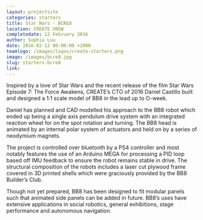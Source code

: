 ```yaml
---
layout: projectsite
categories: starters
title: Star Wars - BCRE8
location: CREATE UNSW
completedate: 12 February 2016
author: Sophia Luu
date: 2016-02-12 00:00:00 +1000
teamlogo: /images/logos/create-starters.png
image: /images/bcre8.jpg
slug: starters-bcre8
link:
---
```


<p>Inspired by a love of Star Wars and the recent release of the film Star Wars Episode 7: The Force Awakens, CREATE’s CTO of 2016 Daniel Castillo built and designed a 1:1 scale model of BB8 in the lead up to O-week.</p>
 <p>Daniel has planned and CAD modelled his approach to the BB8 robot which ended up being a single axis pendulum drive system with an integrated reaction wheel for on the spot rotation and turning. The BB8 head is animated by an internal polar system of actuators and held on by a series of neodymium magnets.</p>
 <p>The project is controlled over bluetooth by a PS4 controller and most notably features the use of an Arduino MEGA for processing a PID loop based off IMU feedback to ensure the robot remains stable in drive. The structural composition of the robots includes a laser cut plywood frame covered in 3D printed shells which were graciously provided by the BB8 Builder’s Club.</p>
  <p>Though not yet prepared, BB8 has been designed to fit modular panels such that animated side panels can be added in future. BB8’s uses have extensive applications in social robotics, general exhibitions, stage performance and autonomous navigation.</p>

